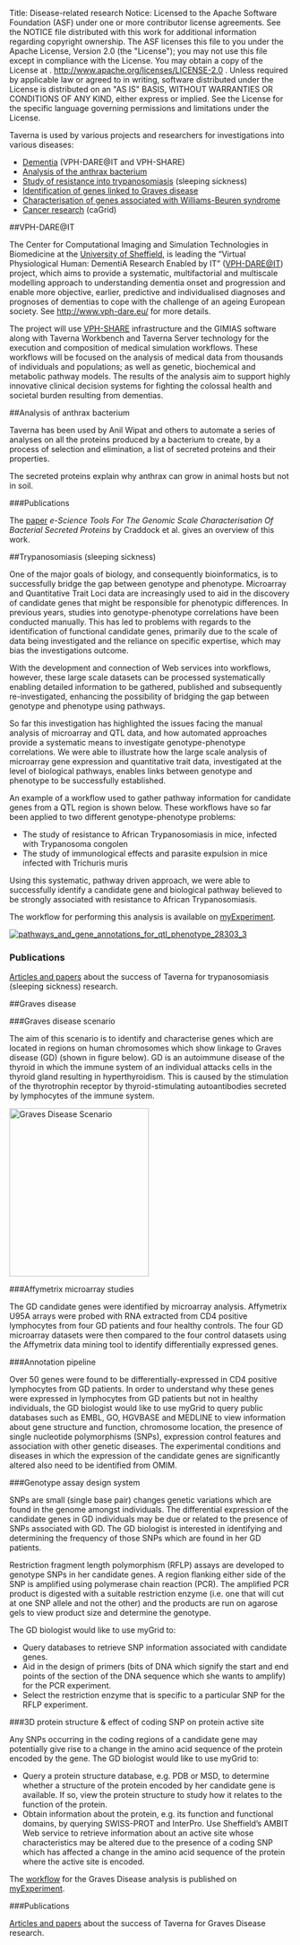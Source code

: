 Title:     Disease-related research
Notice:    Licensed to the Apache Software Foundation (ASF) under one
           or more contributor license agreements.  See the NOTICE file
           distributed with this work for additional information
           regarding copyright ownership.  The ASF licenses this file
           to you under the Apache License, Version 2.0 (the
           "License"); you may not use this file except in compliance
           with the License.  You may obtain a copy of the License at
           .
             http://www.apache.org/licenses/LICENSE-2.0
           .
           Unless required by applicable law or agreed to in writing,
           software distributed under the License is distributed on an
           "AS IS" BASIS, WITHOUT WARRANTIES OR CONDITIONS OF ANY
           KIND, either express or implied.  See the License for the
           specific language governing permissions and limitations
           under the License.

Taverna is used by various projects and researchers for investigations into various diseases:

 - [Dementia](#vph-dareit) (VPH-DARE@IT and VPH-SHARE)
 - [Analysis of the anthrax bacterium](#analysis-of-anthrax-bacterium)
 - [Study of resistance into trypanosomiasis](#trypanosomiasis) (sleeping sickness)
 - [Identification of genes linked to Graves disease](#graves-disease)
 - [Characterisation of genes associated with Williams-Beuren syndrome](#williams-beuren-syndrome)
 - [Cancer research](/introduction/related-projects#cagrid) (caGrid)

<a name="vph-dareit"></a>
##VPH-DARE@IT

The Center for Computational Imaging and Simulation Technologies in Biomedicine at the 
   [University of Sheffield](http://sheffield.ac.uk/), is leading the “Virtual Physiological Human: 
   DementiA Research Enabled by IT” ([VPH-DARE@IT](http://www.vph-dare.eu/)) project, 
   which aims to provide a systematic, 
   multifactorial and multiscale modelling approach to understanding dementia onset and 
   progression and enable more objective, earlier, 
   predictive and individualised diagnoses and prognoses of dementias to cope with the challenge of an ageing European society. 
   See <http://www.vph-dare.eu/> for more details.

The project will use [VPH-SHARE](http://vph-share.eu/) infrastructure and 
   the GIMIAS software along with Taverna Workbench and Taverna Server technology for the execution and 
   composition of medical simulation workflows. 
These workflows will be focused on the analysis of medical data from thousands of individuals and populations; 
   as well as genetic, biochemical and metabolic pathway models. 
The results of the analysis aim to support highly innovative clinical decision systems for 
   fighting the colossal health and societal burden resulting from dementias.


<a name="analysis-of-anthrax-bacterium"></a>
##Analysis of anthrax bacterium

Taverna has been used by Anil Wipat and others to automate a series of analyses on all the proteins 
   produced by a bacterium to create, by a process of selection and elimination, 
   a list of secreted proteins and their properties.

The secreted proteins explain why anthrax can grow in animal hosts but not in soil.

###Publications

The [paper](http://www.allhands.org.uk/2006/proceedings/papers/709.pdf)
   *e-Science Tools For The Genomic Scale Characterisation Of Bacterial Secreted Proteins* 
   by Craddock et al. gives an overview of this work.


<a name="trypanosomiasis"></a>
##Trypanosomiasis (sleeping sickness)
                    
One of the major goals of biology, and consequently bioinformatics, 
   is to successfully bridge the gap between genotype and phenotype. 
Microarray and Quantitative Trait Loci data are increasingly used to aid in the discovery of candidate genes 
   that might be responsible for phenotypic differences. 
In previous years, studies into genotype-phenotype correlations have been conducted manually. 
This has led to problems with regards to the identification of functional candidate genes, 
   primarily due to the scale of data being investigated and the reliance on specific expertise, 
   which may bias the investigations outcome.

With the development and connection of Web services into workflows, however, 
   these large scale datasets can be processed systematically enabling detailed information to be gathered, 
   published and subsequently re-investigated, 
   enhancing the possibility of bridging the gap between genotype and phenotype using pathways.

So far this investigation has highlighted the issues facing the manual analysis of microarray and QTL data, 
   and how automated approaches provide a systematic means to investigate genotype-phenotype correlations. 
We were able to illustrate how the large scale analysis of microarray gene expression and quantitative trait data, 
   investigated at the level of biological pathways, 
   enables links between genotype and phenotype to be successfully established.

An example of a workflow used to gather pathway information for candidate genes from a QTL region is shown below. 
These workflows have so far been applied to two different genotype-phenotype problems:

 - The study of resistance to African Trypanosomiasis in mice, infected with Trypanosoma congolen
 - The study of immunological effects and parasite expulsion in mice infected with Trichuris muris

Using this systematic, 
   pathway driven approach, we were able to successfully identify a candidate gene and 
   biological pathway believed to be strongly associated with resistance to African Trypanosomiasis.

The workflow for performing this analysis is available on 
   [myExperiment](http://www.myexperiment.org/workflows/16).

[![pathways_and_gene_annotations_for_qtl_phenotype_28303_3](/img/trypanosomiasis.jpg)](http://www.myexperiment.org/workflows/16)

<h3>Publications</h3>

[Articles and papers](http://www.mygrid.org.uk/bibsearch-results/?bibliography_subject=trypanosomiasis) 
   about the success of Taverna for trypanosomiasis (sleeping sickness) research.

<a name="graves-disease"></a>
##Graves disease

###Graves disease scenario

The aim of this scenario is to identify and characterise genes which are located in regions on human chromosomes 
   which show linkage to Graves disease (GD) (shown in figure below). 
GD is an autoimmune disease of the thyroid in which the immune system of an individual attacks cells 
   in the thyroid gland resulting in hyperthyroidism. 
This is caused by the stimulation of the thyrotrophin receptor by thyroid-stimulating autoantibodies secreted by 
   lymphocytes of the immune system.

<a href="/img/gravesdiseasescenario_1.png">
   <img title="gravesdiseasescenario_1" src="/img/gravesdiseasescenario_1.png" 
        alt="Graves Disease Scenario" width="249" height="300" /></a>

###Affymetrix microarray studies

The GD candidate genes were identified by microarray analysis. 
Affymetrix U95A arrays were probed with RNA extracted from CD4 positive lymphocytes from four GD patients 
   and four healthy controls. 
The four GD microarray datasets were then compared to the four control datasets using 
   the Affymetrix data mining tool to identify differentially expressed genes.

###Annotation pipeline

Over 50 genes were found to be differentially-expressed in CD4 positive lymphocytes from GD patients. 
In order to understand why these genes were expressed in lymphocytes from GD patients but not in healthy individuals, 
   the GD biologist would like to use myGrid to query public databases such as 
   EMBL, GO, HGVBASE and MEDLINE to view information about gene structure and function, 
   chromosome location, the presence of single nucleotide polymorphisms (SNPs), 
   expression control features and association with other genetic diseases. 
The experimental conditions and diseases in which the expression of the candidate genes 
   are significantly altered also need to be identified from OMIM.

###Genotype assay design system

SNPs are small (single base pair) changes genetic variations which are found in the genome amongst individuals. 
The differential expression of the candidate genes in GD individuals may be due or related to the presence of 
   SNPs associated with GD. 
The GD biologist is interested in identifying and determining the frequency of those SNPs which are found in her GD patients.

Restriction fragment length polymorphism (RFLP) assays are developed to genotype SNPs in her candidate genes. 
A region flanking either side of the SNP is amplified using polymerase chain reaction (PCR). 
The amplified PCR product is digested with a suitable restriction enzyme 
   (i.e. one that will cut at one SNP allele and not the other) 
   and the products are run on agarose gels to view product size and determine the genotype.

The GD biologist would like to use myGrid to:

 - Query databases to retrieve SNP information associated with candidate genes.
 - Aid in the design of primers 
     (bits of DNA which signify the start and end points of the section of the DNA sequence which she wants to amplify) 
     for the PCR experiment.
 - Select the restriction enzyme that is specific to a particular SNP for the RFLP experiment.

###3D protein structure &amp; effect of coding SNP on protein active site

Any SNPs occurring in the coding regions of a candidate gene may potentially give rise to 
   a change in the amino acid sequence of the protein encoded by the gene. 
The GD biologist would like to use myGrid to:

 - Query a protein structure database, e.g. PDB or MSD, 
      to determine whether a structure of the protein encoded by her candidate gene is available. 
   If so, view the protein structure to study how it relates to the function of the protein.
 - Obtain information about the protein, e.g. its function and functional domains, by querying SWISS-PROT and InterPro. 
   Use Sheffield’s AMBIT Web service to retrieve information about an active site whose characteristics 
      may be altered due to the presence of a coding SNP which has affected a change in the amino acid sequence 
      of the protein where the active site is encoded.

The [workflow](http://www.myexperiment.org/workflows/28) 
   for the Graves Disease analysis is published on [myExperiment](http://www.myexperiment.org/).

###Publications

[Articles and papers](http://www.mygrid.org.uk/bibsearch-results/?bibliography_subject=graves-disease)
   about the success of Taverna for Graves Disease research.
